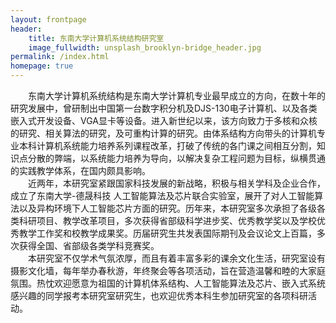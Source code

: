```yaml
---
layout: frontpage
header:
    title: 东南大学计算机系统结构研究室
    image_fullwidth: unsplash_brooklyn-bridge_header.jpg
permalink: /index.html
homepage: true
---
```


&emsp;&emsp;东南大学计算机系统结构是东南大学计算机专业最早成立的方向，在数十年的研究发展中，曾研制出中国第一台数字积分机及DJS-130电子计算机、以及各类嵌入式开发设备、VGA显卡等设备。进入新世纪以来，该方向致力于多核和众核的研究、相关算法的研究，及可重构计算的研究。由体系结构方向带头的计算机专业本科计算机系统能力培养系列课程改革，打破了传统的各门课之间相互分割，知识点分散的弊端，以系统能力培养为导向，以解决复杂工程问题为目标，纵横贯通的实践教学体系，在国内颇具影响。<br>
&emsp;&emsp;近两年，本研究室紧跟国家科技发展的新战略，积极与相关学科及企业合作，成立了东南大学-德晟科技 人工智能算法及芯片联合实验室，展开了对人工智能算法以及异构环境下人工智能芯片方面的研究。历年来，本研究室多次承担了各级各类科研项目、教学改革项目，多次获得省部级科学进步奖、优秀教学奖以及学校优秀教学工作奖和校教学成果奖。历届研究生共发表国际期刊及会议论文上百篇，多次获得全国、省部级各类学科竞赛奖。<br>
&emsp;&emsp;本研究室不仅学术气氛浓厚，而且有着丰富多彩的课余文化生活，研究室设有摄影文化墙，每年举办春秋游，年终聚会等各项活动，旨在营造温馨和睦的大家庭氛围。热忱欢迎愿意为祖国的计算机体系结构、人工智能算法及芯片、嵌入式系统感兴趣的同学报考本研究室研究生，也欢迎优秀本科生参加研究室的各项科研活动。
